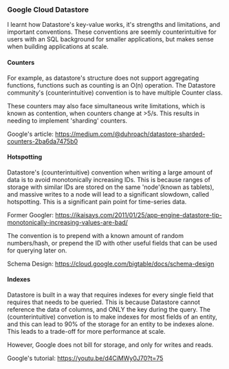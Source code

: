 ### Google Cloud Datastore
I learnt how Datastore's key-value works, it's strengths and limitations, and important conventions. These conventions are seemly counterintuitive for users with an SQL background for smaller applications, but makes sense when building applications at scale.

#### Counters
For example, as datastore's structure does not support aggregating functions, functions such as counting is an O(n) operation. The Datastore community's (counterintuitive) convention is to have multiple Counter class. 

These counters may also face simultaneous write limitations, which is known as contention, when counters change at >5/s. This results in needing to implement 'sharding' counters.

Google's article: https://medium.com/@duhroach/datastore-sharded-counters-2ba6da7475b0

#### Hotspotting
Datastore's (counterintuitive) convention when writing a large amount of data is to avoid monotonically increasing IDs. This is because ranges of storage with similar IDs are stored on the same 'node'(known as tablets), and massive writes to a node will lead to a significant slowdown, called hotspotting. This is a significant pain point for time-series data. 

Former Googler: https://ikaisays.com/2011/01/25/app-engine-datastore-tip-monotonically-increasing-values-are-bad/

The convention is to prepend with a known amount of random numbers/hash, or prepend the ID with other useful fields that can be used for querying later on.

Schema Design: https://cloud.google.com/bigtable/docs/schema-design
#### Indexes
Datastore is built in a way that requires indexes for every single field that requires that needs to be queried. This is because Datastore cannot reference the data of columns, and ONLY the key during the query. The (counterintuitive) convetion is to make indexes for most fields of an entity, and this can lead to 90% of the storage for an entity to be indexes alone. This leads to a trade-off for more performance at scale. 

However, Google does not bill for storage, and only for writes and reads.

Google's tutorial: https://youtu.be/d4CiMWy0J70?t=75